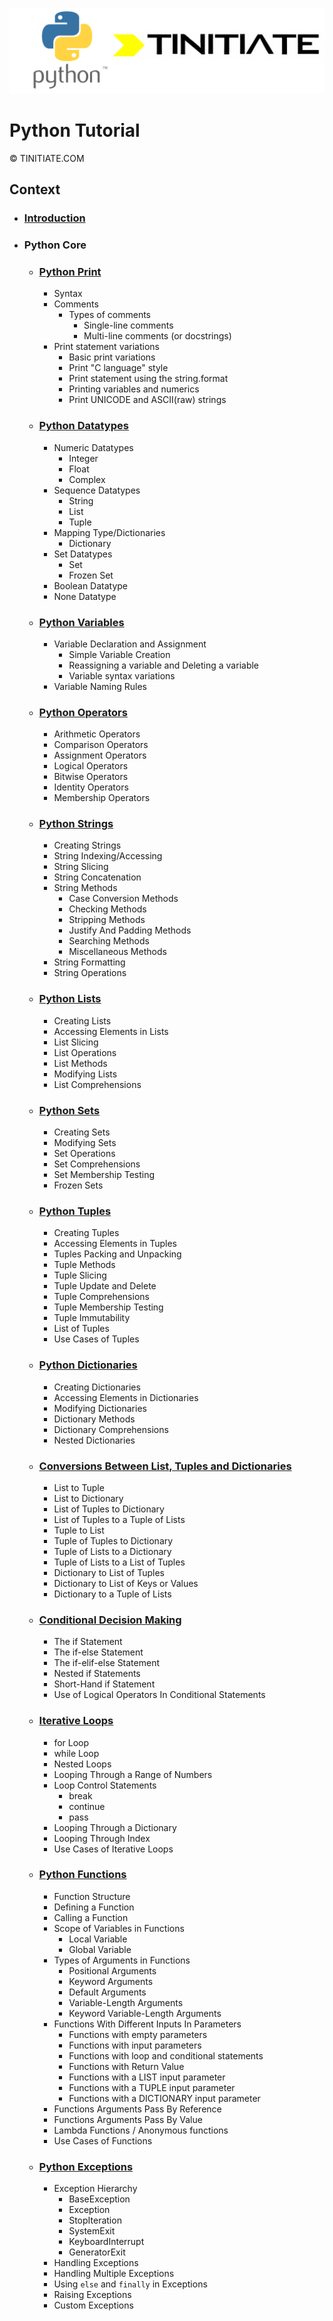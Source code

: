 ![Python Tinitiate Image](python_tinitiate.png)
# Python Tutorial
&copy; TINITIATE.COM

## Context
* ### [Introduction](./introduction.md)
* ### Python Core
    * ### [Python Print](./python-core-language/python-print/python_print.md)
        * Syntax
        * Comments
            * Types of comments
                * Single-line comments
                * Multi-line comments (or docstrings)
        * Print statement variations
            * Basic print variations
            * Print "C language" style
            * Print statement using the string.format
            * Printing variables and numerics
            * Print UNICODE and ASCII(raw) strings
    * ### [Python Datatypes](./python-core-language/python-datatypes/python_datatypes.md)
        * Numeric Datatypes
            * Integer
            * Float
            * Complex
        * Sequence Datatypes
            * String
            * List
            * Tuple
        * Mapping Type/Dictionaries
            * Dictionary
        * Set Datatypes
            * Set
            * Frozen Set
        * Boolean Datatype
        * None Datatype
    * ### [Python Variables](./python-core-language/python-variables/python_variables.md)
        * Variable Declaration and Assignment
            * Simple Variable Creation
            * Reassigning a variable and Deleting a variable
            * Variable syntax variations
        * Variable Naming Rules
    * ### [Python Operators](./python-core-language/python-operators/python_operators.md)
        * Arithmetic Operators
        * Comparison Operators
        * Assignment Operators
        * Logical Operators
        * Bitwise Operators
        * Identity Operators
        * Membership Operators
    * ### [Python Strings](./python-core-language/python-strings/python_strings.md)
        * Creating Strings
        * String Indexing/Accessing
        * String Slicing
        * String Concatenation
        * String Methods
            * Case Conversion Methods
            * Checking Methods
            * Stripping Methods
            * Justify And Padding Methods
            * Searching Methods
            * Miscellaneous Methods
        *  String Formatting
        * String Operations
    * ### [Python Lists](./python-core-language/python-lists/python_lists.md)
        * Creating Lists
        * Accessing Elements in Lists
        * List Slicing
        * List Operations
        * List Methods
        * Modifying Lists
        * List Comprehensions
    * ### [Python Sets](./python-core-language/python-sets/python_sets.md)
        * Creating Sets
        * Modifying Sets
        * Set Operations
        * Set Comprehensions
        * Set Membership Testing
        * Frozen Sets
    * ### [Python Tuples](./python-core-language/python-tuples/python_tuples.md)
        * Creating Tuples
        * Accessing Elements in Tuples
        * Tuples Packing and Unpacking
        * Tuple Methods
        * Tuple Slicing
        * Tuple Update and Delete
        * Tuple Comprehensions
        * Tuple Membership Testing
        * Tuple Immutability
        * List of Tuples
        * Use Cases of Tuples
    * ### [Python Dictionaries](./python-core-language/python-dictionaries/python_dictionaries.md)
        * Creating Dictionaries
        * Accessing Elements in Dictionaries
        * Modifying Dictionaries
        * Dictionary Methods
        * Dictionary Comprehensions
        * Nested Dictionaries
    * ### [Conversions Between List, Tuples and Dictionaries](./python-core-language/conversions-list-tuple-dict/conversions_list_tuple_dict.md)
        * List to Tuple
        * List to Dictionary
        * List of Tuples to Dictionary
        * List of Tuples to a Tuple of Lists
        * Tuple to List
        * Tuple of Tuples to Dictionary
        * Tuple of Lists to a Dictionary
        * Tuple of Lists to a List of Tuples
        * Dictionary to List of Tuples
        * Dictionary to List of Keys or Values
        * Dictionary to a Tuple of Lists
    * ### [Conditional Decision Making](./python-core-language/conditional-decision-making/conditional_decision_making.md)
        * The if Statement
        * The if-else Statement
        * The if-elif-else Statement
        * Nested if Statements
        * Short-Hand if Statement
        * Use of Logical Operators In Conditional Statements
    * ### [Iterative Loops](./python-core-language/iterative-loops/iterative_loops.md)
        * for Loop
        * while Loop
        * Nested Loops
        * Looping Through a Range of Numbers
        * Loop Control Statements
            * break
            * continue
            * pass
        * Looping Through a Dictionary
        * Looping Through Index
        * Use Cases of Iterative Loops
    * ### [Python Functions](./python-core-language/python-functions/python_functions.md)
        * Function Structure
        * Defining a Function
        * Calling a Function
        * Scope of Variables in Functions
            * Local Variable
            * Global Variable
        * Types of Arguments in Functions
            * Positional Arguments
            * Keyword Arguments
            * Default Arguments
            * Variable-Length Arguments
            * Keyword Variable-Length Arguments
        * Functions With Different Inputs In Parameters
            * Functions with empty parameters
            * Functions with input parameters
            * Functions with loop and conditional statements
            * Functions with Return Value
            * Functions with a LIST input parameter
            * Functions with a TUPLE input parameter
            * Functions with a DICTIONARY input parameter
        * Functions Arguments Pass By Reference
        * Functions Arguments Pass By Value
        * Lambda Functions / Anonymous functions
        * Use Cases of Functions
    * ### [Python Exceptions](./python-core-language/python-exceptions/python_exceptions.md)
        * Exception Hierarchy
            * BaseException
            * Exception
            * StopIteration
            * SystemExit
            * KeyboardInterrupt
            * GeneratorExit 
        * Handling Exceptions
        * Handling Multiple Exceptions
        * Using `else` and `finally` in Exceptions
        * Raising Exceptions
        * Custom Exceptions